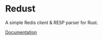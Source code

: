 # Redust

A simple Redis client & RESP parser for Rust.

[Documentation](https://appellation.github.io/redis-rs/redust/)
